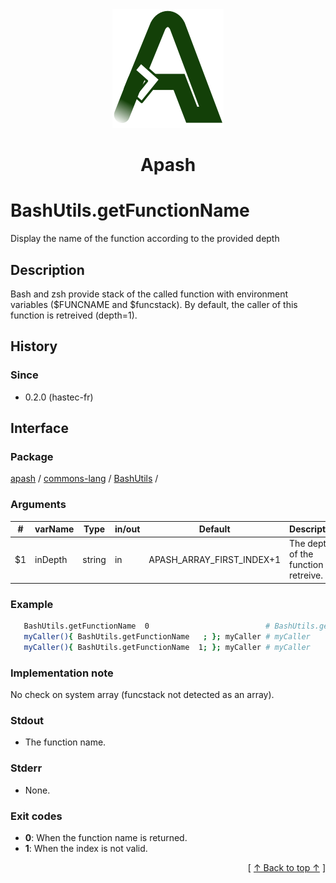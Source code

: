 
<div align='center' id='apash-top'>
  <a href='https://github.com/hastec-fr/apash'>
    <img alt='apash-logo' src='../../../../../../assets/apash-logo.svg'/>
  </a>

  # Apash
</div>


# BashUtils.getFunctionName
Display the name of the function according to the provided depth
## Description
   Bash and zsh provide stack of the called function with environment variables ($FUNCNAME and $funcstack).
   By default, the caller of this function is retreived (depth=1).

## History
### Since
  * 0.2.0 (hastec-fr)
 
## Interface
### Package
<!-- apash.packageBegin -->
[apash](../../../apash.md) / [commons-lang](../../commons-lang.md) / [BashUtils](../BashUtils.md) / 
<!-- apash.packageEnd -->

### Arguments
 | #      | varName        | Type          | in/out   | Default    | Description                           |
 |--------|----------------|---------------|----------|------------|---------------------------------------|
 | $1     | inDepth        | string        | in       | APASH_ARRAY_FIRST_INDEX+1 | The depth of the function to retreive.|

### Example
 ```bash
    BashUtils.getFunctionName  0                          # BashUtils.getFunctionName
    myCaller(){ BashUtils.getFunctionName   ; }; myCaller # myCaller
    myCaller(){ BashUtils.getFunctionName  1; }; myCaller # myCaller
 ```
### Implementation note
 No check on system array (funcstack not detected as an array).

### Stdout
  * The function name.
### Stderr
  * None.

### Exit codes
  * **0**: When the function name is returned.
  * **1**: When the index is not valid.

  <div align='right'>[ <a href='#apash-top'>↑ Back to top ↑</a> ]</div>

